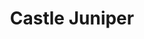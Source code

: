 ---
pid: FS53
title: Castle Juniper
location_transcription: "//My House// - West Philly"
zipcode: '19143'
outside_phl: 
neighborhood: University City
age: '4'
age_range: "<6"
instagram: 
image_file_name: FS_53.jpg
proposal_transcription: 
topic: Unknown
topic_summary: '0'
type: Other No Form
keywords_other: 
credit: Juniper Tune
image_labels: 
twitter: 
facebook: 
permalink: "/monuments/fs53/"
layout: item-page
---